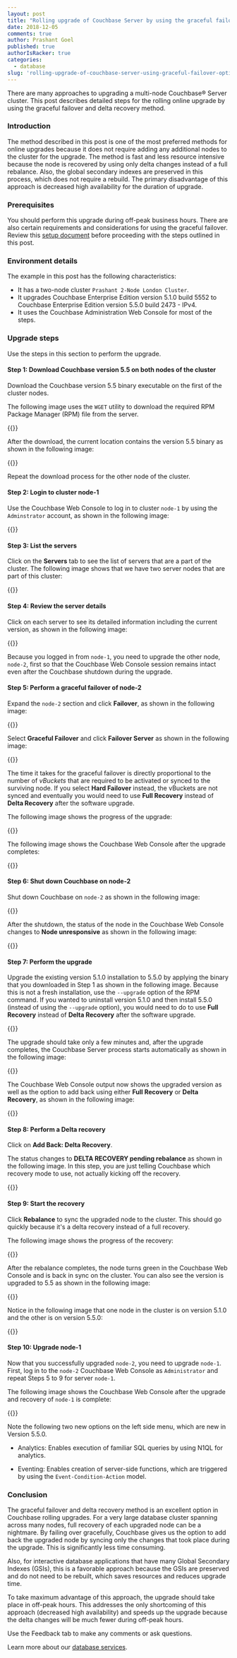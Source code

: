```yaml
---
layout: post
title: "Rolling upgrade of Couchbase Server by using the graceful failover option"
date: 2018-12-05
comments: true
author: Prashant Goel
published: true
authorIsRacker: true
categories:
  - database
slug: 'rolling-upgrade-of-couchbase-server-using-graceful-failover-option' 
---
```


There are many approaches to upgrading a multi-node Couchbase&reg; Server cluster.
This post describes detailed steps for the rolling online upgrade by using the
graceful failover and delta recovery method.

<!--more-->

### Introduction

The method described in this post is one of the most preferred methods for online
upgrades because it does not require adding any additional nodes to the cluster
for the upgrade. The method is fast and less resource intensive because the node
is recovered by using only delta changes instead of a full rebalance. Also, the
global secondary indexes are preserved in this process, which does not require
a rebuild. The primary disadvantage of this approach is decreased high
availability for the duration of upgrade.

### Prerequisites

You should perform this upgrade during off-peak business hours.  There are
also certain requirements and considerations for using the graceful failover.
Review this [setup document](https://docs.couchbase.com/server/5.5/clustersetup/setup-failover-graceful.html)
before proceeding with the steps outlined in this post.

### Environment details

The example in this post has the following characteristics:

- It has a two-node cluster `Prashant 2-Node London Cluster`.
- It upgrades Couchbase Enterprise Edition version 5.1.0 build 5552 to Couchbase
Enterprise Edition version 5.5.0 build 2473 - IPv4.
- It uses the Couchbase Administration Web Console for most of the steps.

### Upgrade steps

Use the steps in this section to perform the upgrade.

#### Step 1: Download Couchbase version 5.5 on both nodes of the cluster

Download the Couchbase version 5.5 binary executable on the first of the cluster
nodes.

The following image uses the `WGET` utility to download the required RPM Package
Manager (RPM) file from the server.

{{<image src="Picture1-1.png" title="" alt="">}}

After the download, the current location contains the version 5.5 binary as shown
in the following image:

{{<image src="Picture1-2.png" title="" alt="">}}

Repeat the download process for the other node of the cluster.

#### Step 2: Login to cluster node-1

Use the Couchbase Web Console to log in to cluster `node-1` by using the
`Adminstrator` account, as shown in the following image:

{{<image src="Picture2-1.png" title="" alt="">}}

#### Step 3: List the servers

Click on the **Servers** tab to see the list of servers that are a part of the
cluster. The following image shows that we have two server nodes that are part
of this cluster:

{{<image src="Picture3-1.png" title="" alt="">}}

#### Step 4: Review the server details

Click on each server to see its detailed information including the current
version, as shown in the following image:

{{<image src="Picture4-1.png" title="" alt="">}}

Because you logged in from `node-1`, you need to upgrade the other node, `node-2`,
first so that the Couchbase Web Console session remains intact even after the
Couchbase shutdown during the upgrade.

#### Step 5: Perform a graceful failover of node-2

Expand the `node-2` section and click **Failover**, as shown in the following
image:

{{<image src="Picture5-1.png" title="" alt="">}}

Select **Graceful Failover** and click **Failover Server** as shown in the
following image:

{{<image src="Picture5-2.png" title="" alt="">}}

The time it takes for the graceful failover is directly proportional to the
number of *vBuckets* that are required to be activated or synced to the surviving
node. If you select **Hard Failover** instead, the vBuckets are not synced and
eventually you would need to use **Full Recovery** instead of **Delta Recovery**
after the software upgrade.

The following image shows the progress of the upgrade:

{{<image src="Picture5-3.png" title="" alt="">}}

The following image shows the Couchbase Web Console after the upgrade completes:

{{<image src="Picture5-4.png" title="" alt="">}}

#### Step 6: Shut down Couchbase on node-2

Shut down Couchbase on `node-2` as shown in the following image:

{{<image src="Picture6-1.png" title="" alt="">}}

After the shutdown, the status of the node in the Couchbase Web Console changes
to **Node unresponsive** as shown in the following image:

{{<image src="Picture6-2.png" title="" alt="">}}

#### Step 7: Perform the upgrade

Upgrade the existing version 5.1.0 installation to 5.5.0 by applying the binary
that you downloaded in Step 1 as shown in the following image. Because this is
not a fresh installation, use the `--upgrade` option of the RPM command. If you
wanted to uninstall version 5.1.0 and then install 5.5.0 (instead of using the
`--upgrade` option), you would need to do to use **Full Recovery** instead of
**Delta Recovery** after the software upgrade.

{{<image src="Picture7-1.png" title="" alt="">}}

The upgrade should take only a few minutes and, after the upgrade completes, the
Couchbase Server process starts automatically as shown in the following image:

{{<image src="Picture7-2.png" title="" alt="">}}

The Couchbase Web Console output now shows the upgraded version as well as the
option to add back using either **Full Recovery** or **Delta Recovery**, as
shown in the following image:

{{<image src="Picture7-3.png" title="" alt="">}}

#### Step 8: Perform a Delta recovery

Click on **Add Back: Delta Recovery**.

The status changes to **DELTA RECOVERY pending rebalance** as shown in the
following image. In this step, you are just telling Couchbase which recovery
mode to use, not actually kicking off the recovery.

{{<image src="Picture8-1.png" title="" alt="">}}

#### Step 9: Start the recovery

Click **Rebalance** to sync the upgraded node to the cluster. This should go
quickly because it's a delta recovery instead of a full recovery.

The following image shows the progress of the recovery:

{{<image src="Picture9-1.png" title="" alt="">}}

After the rebalance completes, the node turns green in the Couchbase Web Console
and is back in sync on the cluster. You can also see the version is upgraded to
5.5 as shown in the following image:

{{<image src="Picture9-2.png" title="" alt="">}}

Notice in the following image that one node in the cluster is on version 5.1.0
and the other is on version 5.5.0:

{{<image src="Picture9-3.png" title="" alt="">}}

#### Step 10: Upgrade node-1

Now that you successfully upgraded `node-2`, you need to upgrade `node-1`. First,
log in to the `node-2` Couchbase Web Console as `Administrator` and repeat Steps
5 to 9 for server `node-1`.

The following image shows the Couchbase Web Console after the upgrade and
recovery of `node-1` is complete:

{{<image src="Picture10-1.png" title="" alt="">}}

Note the following two new options on the left side menu, which are new in
Version 5.5.0.

- Analytics: Enables execution of familiar SQL queries by using N1QL for analytics.

- Eventing: Enables creation of server-side functions, which are triggered
  by using the `Event-Condition-Action` model.

### Conclusion

The graceful failover and delta recovery method is an excellent option in
Couchbase rolling upgrades. For a very large database cluster spanning across
many nodes, full recovery of each upgraded node can be a nightmare. By failing
over gracefully, Couchbase gives us the option to add back the upgraded node by
syncing only the changes that took place during the upgrade. This is
significantly less time consuming.

Also, for interactive database applications that have many Global Secondary
Indexes (GSIs), this is a favorable approach because the GSIs are preserved and
do not need to be rebuilt, which saves resources and reduces upgrade time.

To take maximum advantage of this approach, the upgrade should take place in
off-peak hours. This addresses the only shortcoming of this approach (decreased
high availability) and speeds up the upgrade because the delta changes will be
much fewer during off-peak hours.

Use the Feedback tab to make any comments or ask questions.

Learn more about our [database services](https://www.rackspace.com/dba-services).

